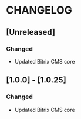# CHANGELOG

## [Unreleased]
### Changed
- Updated Bitrix CMS core

## [1.0.0] - [1.0.25]
### Changed
- Updated Bitrix CMS core
